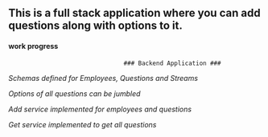 ## This is a full stack application where you can add questions along with options to it.

#### work progress

                                    ### Backend Application ###

*Schemas defined for Employees, Questions and Streams*

*Options of all questions can be jumbled*

*Add service implemented for employees and questions*

*Get service implemented to get all questions*